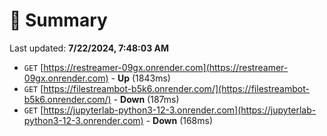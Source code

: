 # 📖 Summary
Last updated: **7/22/2024, 7:48:03 AM**

- `GET` [https://restreamer-09gx.onrender.com](https://restreamer-09gx.onrender.com) - **Up** (1843ms)
- `GET` [https://filestreambot-b5k6.onrender.com/](https://filestreambot-b5k6.onrender.com/) - **Down** (187ms)
- `GET` [https://jupyterlab-python3-12-3.onrender.com](https://jupyterlab-python3-12-3.onrender.com) - **Down** (168ms)
